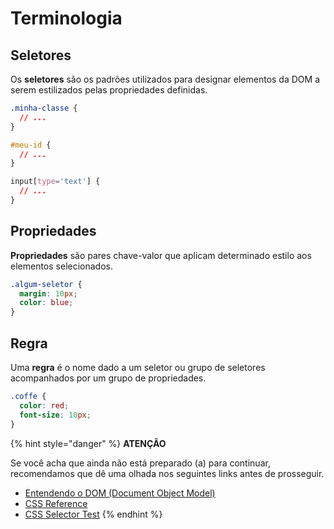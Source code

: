 # Terminologia

## Seletores

Os **seletores** são os padrões utilizados para designar elementos da DOM a serem estilizados pelas propriedades definidas.

```css
.minha-classe {
  // ...
}

#meu-id {
  // ...
}

input[type='text'] {
  // ...
}
```

## Propriedades

**Propriedades** são pares chave-valor que aplicam determinado estilo aos elementos selecionados.

```css
.algum-seletor {
  margin: 10px;
  color: blue;
}
```

## Regra

Uma **regra** é o nome dado a um seletor ou grupo de seletores acompanhados por um grupo de propriedades.

```css
.coffe {
  color: red;
  font-size: 10px;
}
```

{% hint style="danger" %}
**ATENÇÃO**

Se você acha que ainda não está preparado \(a\) para continuar, recomendamos que dê uma olhada nos seguintes links antes de prosseguir.

* [Entendendo o DOM \(Document Object Model\)](https://tableless.com.br/entendendo-o-dom-document-object-model/)
* [CSS Reference](https://www.w3schools.com/cssref/default.asp)
* [CSS Selector Test](https://www.w3schools.com/cssref/trysel.asp)
{% endhint %}



